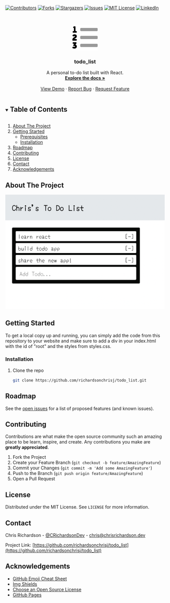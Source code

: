 [![Contributors][contributors-shield]][contributors-url]
[![Forks][forks-shield]][forks-url]
[![Stargazers][stars-shield]][stars-url]
[![Issues][issues-shield]][issues-url]
[![MIT License][license-shield]][license-url]
[![LinkedIn][linkedin-shield]][linkedin-url]

<!-- PROJECT LOGO -->
<br />
<p align="center">
  <a href="https://github.com/richardsonchrisj/todo_list">
    <img src="logo.svg" alt="Logo" width="80" height="80">
  </a>

  <h3 align="center">todo_list</h3>

  <p align="center">
    A personal to-do list built with React.
    <br />
    <a href="https://github.com/richardsonchrisj/todo_list"><strong>Explore the docs »</strong></a>
    <br />
    <br />
    <a href="https://github.com/richardsonchrisj/todo_list">View Demo</a>
    ·
    <a href="https://github.com/richardsonchrisj/todo_list/issues">Report Bug</a>
    ·
    <a href="https://github.com/richardsonchrisj/todo_list/issues">Request Feature</a>
  </p>
</p>



<!-- TABLE OF CONTENTS -->
<details open="open">
  <summary><h2 style="display: inline-block">Table of Contents</h2></summary>
  <ol>
    <li>
      <a href="#about-the-project">About The Project</a>
   </li>
    <li>
      <a href="#getting-started">Getting Started</a>
      <ul>
        <li><a href="#prerequisites">Prerequisites</a></li>
        <li><a href="#installation">Installation</a></li>
      </ul>
    </li>
    <li><a href="#roadmap">Roadmap</a></li>
    <li><a href="#contributing">Contributing</a></li>
    <li><a href="#license">License</a></li>
    <li><a href="#contact">Contact</a></li>
    <li><a href="#acknowledgements">Acknowledgements</a></li>
  </ol>
</details>


<!-- ABOUT THE PROJECT -->
## About The Project

[![Product Name Screen Shot][product-screenshot]](https://chrisrichardson.dev/)


<!-- GETTING STARTED -->
## Getting Started

To get a local copy up and running, you can simply add the code from this repository to your website and make sure to add a div in your index.html with the id of "root" and the styles from styles.css.

### Installation

1. Clone the repo
   ```sh
   git clone https://github.com/richardsonchrisj/todo_list.git
   ```

<!-- ROADMAP -->
## Roadmap

See the [open issues](https://github.com/richardsonchrisj/todo_list/issues) for a list of proposed features (and known issues).

<!-- CONTRIBUTING -->
## Contributing

Contributions are what make the open source community such an amazing place to be learn, inspire, and create. Any contributions you make are **greatly appreciated**.

1. Fork the Project
2. Create your Feature Branch (`git checkout -b feature/AmazingFeature`)
3. Commit your Changes (`git commit -m 'Add some AmazingFeature'`)
4. Push to the Branch (`git push origin feature/AmazingFeature`)
5. Open a Pull Request

<!-- LICENSE -->
## License

Distributed under the MIT License. See `LICENSE` for more information.

<!-- CONTACT -->
## Contact

Chris Richardson - [@CRichardsonDev](https://twitter.com/CRichardsonDev) - chris@chrisrichardson.dev

Project Link: [https://github.com/richardsonchrisj/todo_list](https://github.com/richardsonchrisj/todo_list)

<!-- ACKNOWLEDGEMENTS -->
## Acknowledgements
* [GitHub Emoji Cheat Sheet](https://www.webpagefx.com/tools/emoji-cheat-sheet)
* [Img Shields](https://shields.io)
* [Choose an Open Source License](https://choosealicense.com)
* [GitHub Pages](https://pages.github.com)

<!-- MARKDOWN LINKS & IMAGES -->
<!-- https://www.markdownguide.org/basic-syntax/#reference-style-links -->
[contributors-shield]: https://img.shields.io/github/contributors/richardsonchrisj/todo_list.svg?style=for-the-badge
[contributors-url]: https://github.com/richardsonchrisj/todo_list/graphs/contributors
[forks-shield]: https://img.shields.io/github/forks/richardsonchrisj/todo_list.svg?style=for-the-badge
[forks-url]: https://github.com/richardsonchrisj/todo_list/network/members
[stars-shield]: https://img.shields.io/github/stars/richardsonchrisj/todo_list.svg?style=for-the-badge
[stars-url]: https://github.com/richardsonchrisj/todo_list/stargazers
[issues-shield]: https://img.shields.io/github/issues/richardsonchrisj/todo_list.svg?style=for-the-badge
[issues-url]: https://github.com/richardsonchrisj/todo_list/issues
[license-shield]: https://img.shields.io/github/license/richardsonchrisj/todo_list.svg?style=for-the-badge
[license-url]: https://github.com/richardsonchrisj/todo_list/LICENSE.txt
[linkedin-shield]: https://img.shields.io/badge/-LinkedIn-black.svg?style=for-the-badge&logo=linkedin&colorB=555
[linkedin-url]: https://linkedin.com/in/richardsonchrisj
[product-screenshot]: screenshot.png
